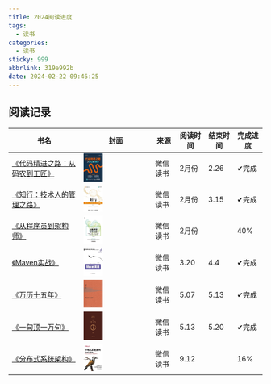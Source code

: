```yaml
---
title: 2024阅读进度
tags:
  - 读书
categories:
  - 读书
sticky: 999
abbrlink: 319e992b
date: 2024-02-22 09:46:25
---
```


## 阅读记录

| 书名                                                         | 封面                                                         | 来源     | 阅读时间 | 结束时间 | 完成进度     |
| ------------------------------------------------------------ | ------------------------------------------------------------ | -------- | -------- | -------- | ------------ |
| [《代码精进之路：从码农到工匠》](https://weread.qq.com/web/bookDetail/81132f5071cc7f7a81151c9) | <img src="/images/book/代码精进之路_封面.jpg" width="30%" height="30%"/> | 微信读书 | 2月份    | 2.26     | &#10004;完成 |
| [《知行：技术人的管理之路》](https://weread.qq.com/web/reader/c3032820813ab8038g014ada) | <img src="/images/book/知行：技术人的管理之路.jpg" width="30%" height="30%"/> | 微信读书 | 2月份    | 3.15     | &#10004;完成 |
| [《从程序员到架构师》](https://weread.qq.com/web/reader/d5532b10813ab6da3g0189c9) | <img src="/images/book/从程序员到架构师.jpg" width="30%" height="30%"/> | 微信读书 | 2月份    |          | 40%          |
| [《Maven实战》](https://weread.qq.com/web/bookDetail/2a6323005931bb2a6eec434) | <img src="/images/book/maven实战.jpg" width="30%" height="30%"/> | 微信读书 | 3.20     | 4.4      | &#10004;完成 |
| [《万历十五年》](https://weread.qq.com/web/bookDetail/091322d05cd5230913042e3) | <img src="/images/book/万历十五年.jpg" width="30%" height="30%"/> | 微信读书 | 5.07     | 5.13     | &#10004;完成 |
| [《一句顶一万句》](https://weread.qq.com/web/reader/3de32670813ab703eg013597?) | <img src="/images/book/一句顶一万句.jpg" width="30%" height="30%"/> | 微信读书 | 5.13     | 5.20     | &#10004;完成 |
| [《分布式系统架构》](https://weread.qq.com/web/reader/18632780813ab8029g01593a#outline?noScroll=1) | <img src="/images/book/分布式系统架构.jpg" width="30%" height="30%" /> | 微信读书 | 9.12     |          | 16%          |

